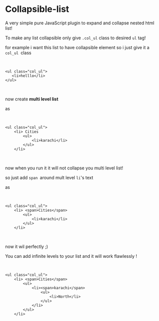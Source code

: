 # Collapsible-list
A very simple pure JavaScript plugin to expand and collapse nested html list!

To make any list collapsible only give `.col_ul` class to desired `ul` tag!

for example i want this list to have collapsible element so i just give it a
`col_ul `class

 

~~~~~~~~~~~~~~~~~~~~~~~~~~~~~~~~~~~~~~~~~~~~~~~~~~~~~~~~~~~~~~~~~~~~~~~~~~~~~~~~
<ul class="col_ul">
   <li>helllo</li>
</ul>
~~~~~~~~~~~~~~~~~~~~~~~~~~~~~~~~~~~~~~~~~~~~~~~~~~~~~~~~~~~~~~~~~~~~~~~~~~~~~~~~

 

now create **multi level list**

as

 

~~~~~~~~~~~~~~~~~~~~~~~~~~~~~~~~~~~~~~~~~~~~~~~~~~~~~~~~~~~~~~~~~~~~~~~~~~~~~~~~
<ul class="col_ul">
    <li> Cities
        <ul>
            <li>karachi</li>
        </ul>
    </li>
~~~~~~~~~~~~~~~~~~~~~~~~~~~~~~~~~~~~~~~~~~~~~~~~~~~~~~~~~~~~~~~~~~~~~~~~~~~~~~~~

 

now when you run it it will not collapse you multi level list!

so just add `span `around mult level `li`'s text

as

 

~~~~~~~~~~~~~~~~~~~~~~~~~~~~~~~~~~~~~~~~~~~~~~~~~~~~~~~~~~~~~~~~~~~~~~~~~~~~~~~~
<ul class="col_ul">
    <li> <span>Cities</span>
        <ul>
            <li>karachi</li>
        </ul>
    </li>
~~~~~~~~~~~~~~~~~~~~~~~~~~~~~~~~~~~~~~~~~~~~~~~~~~~~~~~~~~~~~~~~~~~~~~~~~~~~~~~~

 

now it wil perfectly ;)

You can add infinite levels to your list and it will work flawlessly !

 

~~~~~~~~~~~~~~~~~~~~~~~~~~~~~~~~~~~~~~~~~~~~~~~~~~~~~~~~~~~~~~~~~~~~~~~~~~~~~~~~
<ul class="col_ul">
    <li> <span>Cities</span>
        <ul>
            <li><span>karachi</span>
                <ul>
                    <li>North</li>
                </ul>
            </li>
        </ul>
    </li>
~~~~~~~~~~~~~~~~~~~~~~~~~~~~~~~~~~~~~~~~~~~~~~~~~~~~~~~~~~~~~~~~~~~~~~~~~~~~~~~~

